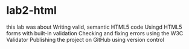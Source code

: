 # lab2-html
this lab was about 
Writing valid, semantic HTML5 code
Usingd HTML5 forms with built-in validation
Checking and fixing errors using the W3C Validator
Publishing the project on GitHub using version control

